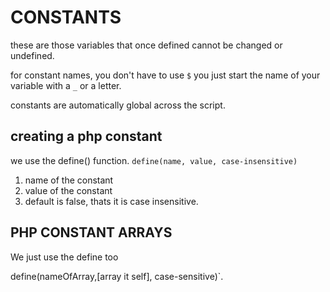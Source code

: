# CONSTANTS

these are those variables that once defined cannot be changed or undefined.

for constant names, you don't have to use `$` you just start the name of your variable with a `_` or a letter.

constants are automatically global across the script.

## creating a php constant

we use the define() function.
`define(name, value, case-insensitive)`

1. name of the constant
2. value of the constant
3. default is false, thats it is case insensitive.

## PHP CONSTANT ARRAYS

We just use the define too

define(nameOfArray,[array it self], case-sensitive)`.
